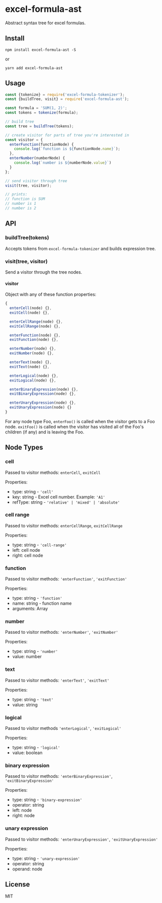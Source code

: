 # excel-formula-ast

Abstract syntax tree for excel formulas.

## Install

`npm install excel-formula-ast -S`

or

`yarn add excel-formula-ast`

## Usage

```js
const {tokenize} = require('excel-formula-tokenizer');
const {buildTree, visit} = require('excel-formula-ast');

const formula = 'SUM(1, 2)';
const tokens = tokenize(formula);

// build tree
const tree = buildTree(tokens);

// create visitor for parts of tree you're interested in
const visitor = {
  enterFunction(functionNode) {
    console.log(`function is ${functionNode.name}`);
  },
  enterNumber(numberNode) {
    console.log(`number is ${numberNode.value}`)
  }
};

// send visitor through tree
visit(tree, visitor);

// prints:
// function is SUM
// number is 1
// number is 2
```

## API

### buildTree(tokens)

Accepts tokens from `excel-formula-tokenizer` and builds expression tree.

### visit(tree, visitor)

Send a visitor through the tree nodes.

#### visitor

Object with any of these function properties:

```js
{
  enterCell(node) {},
  exitCell(node) {},

  enterCellRange(node) {},
  exitCellRange(node) {},

  enterFunction(node) {},
  exitFunction(node) {},

  enterNumber(node) {},
  exitNumber(node) {},

  enterText(node) {},
  exitText(node) {},

  enterLogical(node) {},
  exitLogical(node) {},

  enterBinaryExpression(node) {},
  exitBinaryExpression(node) {},

  enterUnaryExpression(node) {},
  exitUnaryExpression(node) {}
}
```

For any node type Foo, `enterFoo()` is called when the visitor gets to a Foo node. `exitFoo()` is called when the visitor has visited all of the Foo's children (if any) and is leaving the Foo.

## Node Types

### cell

Passed to visitor methods: `enterCell`, `exitCell`

Properties:

- type: string - `'cell'`
- key: string - Excel cell number. Example: `'A1'`
- refType: string - `'relative' | 'mixed' | 'absolute'`

### cell range

Passed to visitor methods: `enterCellRange`, `exitCellRange`

Properties:

- type: string - `'cell-range'`
- left: cell node
- right: cell node

### function

Passed to visitor methods: `'enterFunction'`, `'exitFunction'`

Properties:

- type: string - `'function'`
- name: string - function name
- arguments: Array<node>

### number

Passed to visitor methods: `'enterNumber'`, `'exitNumber'`

Properties:

- type: string - `'number'`
- value: number

### text

Passed to visitor methods: `'enterText'`, `'exitText'`

Properties:

- type: string - `'text'`
- value: string

### logical

Passed to visitor methods `'enterLogical'`, `'exitLogical'`

Properties:

- type: string - `'logical'`
- value: boolean

### binary expression

Passed to visitor methods: `'enterBinaryExpression'`, `'exitBinaryExpression'`

Properties:

- type: string - `'binary-expression'`
- operator: string
- left: node
- right: node

### unary expression

Passed to visitor methods: `'enterUnaryExpression'`, `'exitUnaryExpression'`

Properties:

- type: string - `'unary-expression'`
- operator: string
- operand: node

##  License

MIT
